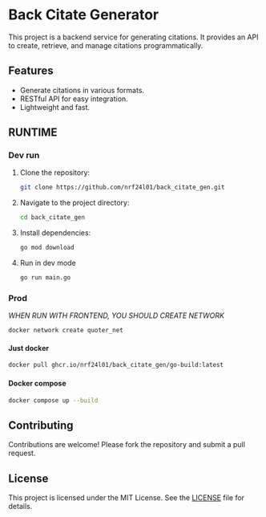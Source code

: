 # Back Citate Generator

This project is a backend service for generating citations. It provides an API to create, retrieve, and manage citations programmatically.

## Features

- Generate citations in various formats.
- RESTful API for easy integration.
- Lightweight and fast.

## RUNTIME
### Dev run

1. Clone the repository:
    ```bash
    git clone https://github.com/nrf24l01/back_citate_gen.git
    ```
2. Navigate to the project directory:
    ```bash
    cd back_citate_gen
    ```
3. Install dependencies:
    ```bash
    go mod download
    ```
4. Run in dev mode
    ```bash
    go run main.go
    ```

### Prod
*WHEN RUN WITH FRONTEND, YOU SHOULD CREATE NETWORK*
```shell
docker network create quoter_net
```
#### Just docker
```bash
docker pull ghcr.io/nrf24l01/back_citate_gen/go-build:latest
```
#### Docker compose
```bash
docker compose up --build
```

## Contributing

Contributions are welcome! Please fork the repository and submit a pull request.

## License

This project is licensed under the MIT License. See the [LICENSE](LICENSE) file for details.